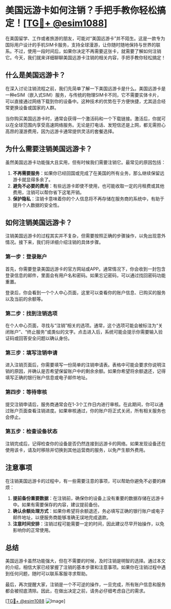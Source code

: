 # 美国远游卡如何注销？手把手教你轻松搞定！[[TG💪+ @esim1088](https://t.me/s/esim1088)]

在美国留学、工作或者旅游的朋友，可能对“美国远游卡”并不陌生。这是一款专为国际用户设计的手机SIM卡服务，支持全球漫游，让你随时随地保持与世界的联系。不过，使用一段时间后，如果你决定不再需要这张卡，就需要了解如何注销它。今天，我们就来详细聊聊美国远游卡注销的相关内容，手把手教你轻松搞定！

## 什么是美国远游卡？

在深入讨论注销流程之前，我们先简单了解一下美国远游卡是什么。美国远游卡是一种eSIM（嵌入式SIM）服务，与传统的物理SIM卡不同，它不需要实体卡片，可以直接通过网络下载到你的设备中。这种技术的优势在于方便快捷，尤其适合经常更换设备或国家的人群。

当你购买美国远游卡时，通常会获得一个激活码和一个下载链接。激活后，你就可以在全球范围内享受高速网络服务。无论是打电话、发短信还是上网，都无需担心高昂的漫游费用，因为远游卡通常提供灵活的套餐选择。

## 为什么需要注销美国远游卡？

虽然美国远游卡功能强大且实用，但有时候我们需要注销它。最常见的原因包括：

1. **不再需要服务**：如果你已经回国或完成了在美国的所有业务，那么继续保留远游卡就显得多余了。
2. **避免不必要的费用**：有些远游卡即使不使用，也可能收取一定的月租费或其他费用，注销可以帮你省下这笔开销。
3. **保护隐私**：注销卡意味着你的个人信息将不再存储在服务商的系统中，有助于提升个人数据的安全性。

## 如何注销美国远游卡？

注销美国远游卡的过程其实并不复杂，但需要按照正确的步骤操作，以免出现意外情况。接下来，我们将详细介绍注销的具体步骤。

### 第一步：登录账户

首先，你需要登录美国远游卡的官方网站或APP。通常情况下，你会收到一封包含登录信息的邮件，里面会有用户名和密码。如果忘记密码，可以通过找回密码功能重置。

登录后，你会看到一个个人中心页面，这里可以查看你的账户信息、已购买的服务以及当前的余额等。

### 第二步：找到注销选项

在个人中心页面，寻找与“注销”相关的选项。通常，这个选项可能会被标注为“关闭账户”、“终止服务”或类似的文字。点击进入后，系统可能会提示你需要输入验证码或回答安全问题以确认身份。

### 第三步：填写注销申请

进入注销页面后，你需要填写一份简单的注销申请表。表格中可能会要求你说明注销的原因，并确认是否希望保留账户中的剩余余额。如果你希望将余额退还，记得填写正确的银行账户信息或电子邮件地址。

### 第四步：等待审核

提交注销申请后，服务商通常会在1-3个工作日内进行审核。在此期间，你可以通过账户页面查看注销进度。如果审核通过，你的账户将正式关闭，所有相关服务也会停止。

### 第五步：检查设备状态

注销完成后，记得检查你的设备是否仍然连接到远游卡的网络。如果发现设备还在使用该卡，请及时移除并切换到其他运营商的服务，以免产生额外费用。

## 注意事项

在注销美国远游卡的过程中，有一些需要注意的事项，可以帮助你避免不必要的麻烦：

1. **提前备份重要数据**：在注销前，确保你的设备上没有重要的数据存储在远游卡中。如果有需要保存的内容，建议提前备份。
2. **确认余额处理方式**：如果你希望将余额退还，务必填写正确的银行账户或电子邮件地址，以便服务商能够准确无误地完成退款。
3. **注意时间安排**：注销过程可能需要一定的时间，因此建议尽早开始操作，以免影响你的正常使用。

## 总结

美国远游卡虽然功能强大，但在不需要的时候，及时注销是明智的选择。通过本文的介绍，相信大家已经掌握了注销的基本步骤和注意事项。如果你在注销过程中遇到任何问题，随时可以联系客服寻求帮助。

最后，再次提醒大家，注销是一个不可逆的操作，一旦完成，所有账户信息和服务都会被彻底清除。因此，在做出决定之前，请务必仔细考虑自己的需求。

[[TG💪+ @esim1088](https://t.me/s/esim1088) ![Image](https://i.postimg.cc/4NQfJmqS/Snipaste-2025-05-13-00-14-12.png)]